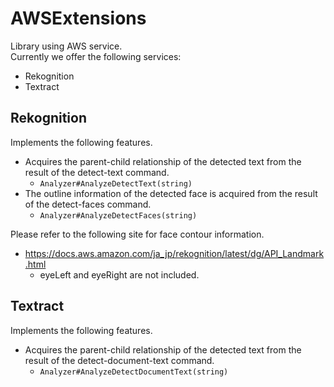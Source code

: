 # AWSExtensions
Library using AWS service.<br>
Currently we offer the following services:
* Rekognition
* Textract

## Rekognition
Implements the following features.
* Acquires the parent-child relationship of the detected text from the result of the detect-text command.
  * ```Analyzer#AnalyzeDetectText(string)```
* The outline information of the detected face is acquired from the result of the detect-faces command.
  * ```Analyzer#AnalyzeDetectFaces(string)```

Please refer to the following site for face contour information.
* https://docs.aws.amazon.com/ja_jp/rekognition/latest/dg/API_Landmark.html<br>
  * eyeLeft and eyeRight are not included.

## Textract
Implements the following features.
* Acquires the parent-child relationship of the detected text from the result of the detect-document-text command.
  * ```Analyzer#AnalyzeDetectDocumentText(string)```

